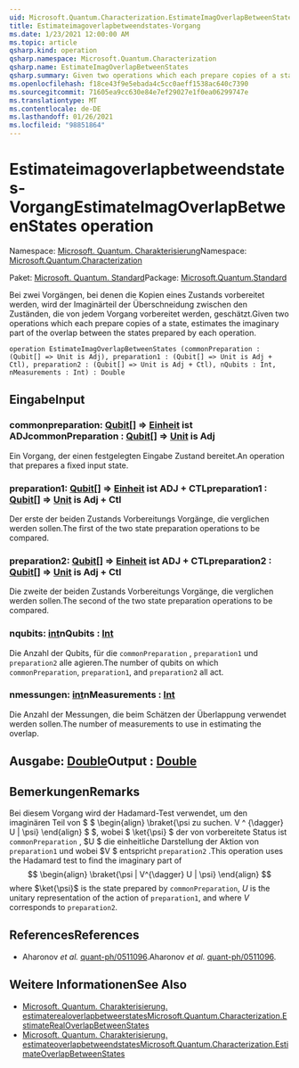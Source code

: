 ```yaml
---
uid: Microsoft.Quantum.Characterization.EstimateImagOverlapBetweenStates
title: Estimateimagoverlapbetweendstates-Vorgang
ms.date: 1/23/2021 12:00:00 AM
ms.topic: article
qsharp.kind: operation
qsharp.namespace: Microsoft.Quantum.Characterization
qsharp.name: EstimateImagOverlapBetweenStates
qsharp.summary: Given two operations which each prepare copies of a state, estimates the imaginary part of the overlap between the states prepared by each operation.
ms.openlocfilehash: f18ce43f9e5ebada4c5cc0aeff1538ac640c7390
ms.sourcegitcommit: 71605ea9cc630e84e7ef29027e1f0ea06299747e
ms.translationtype: MT
ms.contentlocale: de-DE
ms.lasthandoff: 01/26/2021
ms.locfileid: "98851864"
---
```

# <a name="estimateimagoverlapbetweenstates-operation"></a><span data-ttu-id="85395-102">Estimateimagoverlapbetweendstates-Vorgang</span><span class="sxs-lookup"><span data-stu-id="85395-102">EstimateImagOverlapBetweenStates operation</span></span>

<span data-ttu-id="85395-103">Namespace: [Microsoft. Quantum. Charakterisierung](xref:Microsoft.Quantum.Characterization)</span><span class="sxs-lookup"><span data-stu-id="85395-103">Namespace: [Microsoft.Quantum.Characterization](xref:Microsoft.Quantum.Characterization)</span></span>

<span data-ttu-id="85395-104">Paket: [Microsoft. Quantum. Standard](https://nuget.org/packages/Microsoft.Quantum.Standard)</span><span class="sxs-lookup"><span data-stu-id="85395-104">Package: [Microsoft.Quantum.Standard](https://nuget.org/packages/Microsoft.Quantum.Standard)</span></span>


<span data-ttu-id="85395-105">Bei zwei Vorgängen, bei denen die Kopien eines Zustands vorbereitet werden, wird der Imaginärteil der Überschneidung zwischen den Zuständen, die von jedem Vorgang vorbereitet werden, geschätzt.</span><span class="sxs-lookup"><span data-stu-id="85395-105">Given two operations which each prepare copies of a state, estimates the imaginary part of the overlap between the states prepared by each operation.</span></span>

```qsharp
operation EstimateImagOverlapBetweenStates (commonPreparation : (Qubit[] => Unit is Adj), preparation1 : (Qubit[] => Unit is Adj + Ctl), preparation2 : (Qubit[] => Unit is Adj + Ctl), nQubits : Int, nMeasurements : Int) : Double
```


## <a name="input"></a><span data-ttu-id="85395-106">Eingabe</span><span class="sxs-lookup"><span data-stu-id="85395-106">Input</span></span>

### <a name="commonpreparation--qubit--unit--is-adj"></a><span data-ttu-id="85395-107">commonpreparation: [Qubit](xref:microsoft.quantum.lang-ref.qubit)[] => [Einheit](xref:microsoft.quantum.lang-ref.unit)  ist ADJ</span><span class="sxs-lookup"><span data-stu-id="85395-107">commonPreparation : [Qubit](xref:microsoft.quantum.lang-ref.qubit)[] => [Unit](xref:microsoft.quantum.lang-ref.unit)  is Adj</span></span>

<span data-ttu-id="85395-108">Ein Vorgang, der einen festgelegten Eingabe Zustand bereitet.</span><span class="sxs-lookup"><span data-stu-id="85395-108">An operation that prepares a fixed input state.</span></span>


### <a name="preparation1--qubit--unit--is-adj--ctl"></a><span data-ttu-id="85395-109">preparation1: [Qubit](xref:microsoft.quantum.lang-ref.qubit)[] => [Einheit](xref:microsoft.quantum.lang-ref.unit)  ist ADJ + CTL</span><span class="sxs-lookup"><span data-stu-id="85395-109">preparation1 : [Qubit](xref:microsoft.quantum.lang-ref.qubit)[] => [Unit](xref:microsoft.quantum.lang-ref.unit)  is Adj + Ctl</span></span>

<span data-ttu-id="85395-110">Der erste der beiden Zustands Vorbereitungs Vorgänge, die verglichen werden sollen.</span><span class="sxs-lookup"><span data-stu-id="85395-110">The first of the two state preparation operations to be compared.</span></span>


### <a name="preparation2--qubit--unit--is-adj--ctl"></a><span data-ttu-id="85395-111">preparation2: [Qubit](xref:microsoft.quantum.lang-ref.qubit)[] => [Einheit](xref:microsoft.quantum.lang-ref.unit)  ist ADJ + CTL</span><span class="sxs-lookup"><span data-stu-id="85395-111">preparation2 : [Qubit](xref:microsoft.quantum.lang-ref.qubit)[] => [Unit](xref:microsoft.quantum.lang-ref.unit)  is Adj + Ctl</span></span>

<span data-ttu-id="85395-112">Die zweite der beiden Zustands Vorbereitungs Vorgänge, die verglichen werden sollen.</span><span class="sxs-lookup"><span data-stu-id="85395-112">The second of the two state preparation operations to be compared.</span></span>


### <a name="nqubits--int"></a><span data-ttu-id="85395-113">nqubits: [int](xref:microsoft.quantum.lang-ref.int)</span><span class="sxs-lookup"><span data-stu-id="85395-113">nQubits : [Int](xref:microsoft.quantum.lang-ref.int)</span></span>

<span data-ttu-id="85395-114">Die Anzahl der Qubits, für die `commonPreparation` , `preparation1` und `preparation2` alle agieren.</span><span class="sxs-lookup"><span data-stu-id="85395-114">The number of qubits on which `commonPreparation`, `preparation1`, and `preparation2` all act.</span></span>


### <a name="nmeasurements--int"></a><span data-ttu-id="85395-115">nmessungen: [int](xref:microsoft.quantum.lang-ref.int)</span><span class="sxs-lookup"><span data-stu-id="85395-115">nMeasurements : [Int](xref:microsoft.quantum.lang-ref.int)</span></span>

<span data-ttu-id="85395-116">Die Anzahl der Messungen, die beim Schätzen der Überlappung verwendet werden sollen.</span><span class="sxs-lookup"><span data-stu-id="85395-116">The number of measurements to use in estimating the overlap.</span></span>



## <a name="output--double"></a><span data-ttu-id="85395-117">Ausgabe: [Double](xref:microsoft.quantum.lang-ref.double)</span><span class="sxs-lookup"><span data-stu-id="85395-117">Output : [Double](xref:microsoft.quantum.lang-ref.double)</span></span>



## <a name="remarks"></a><span data-ttu-id="85395-118">Bemerkungen</span><span class="sxs-lookup"><span data-stu-id="85395-118">Remarks</span></span>

<span data-ttu-id="85395-119">Bei diesem Vorgang wird der Hadamard-Test verwendet, um den imaginären Teil von $ $ \begin{align} \braket{\psi zu suchen. V ^ {\dagger} U | \psi} \end{align} $ $, wobei $ \ket{\psi} $ der von vorbereitete Status ist `commonPreparation` , $U $ die einheitliche Darstellung der Aktion von `preparation1` und wobei $V $ entspricht `preparation2` .</span><span class="sxs-lookup"><span data-stu-id="85395-119">This operation uses the Hadamard test to find the imaginary part of $$ \begin{align} \braket{\psi | V^{\dagger} U | \psi} \end{align} $$ where $\ket{\psi}$ is the state prepared by `commonPreparation`, $U$ is the unitary representation of the action of `preparation1`, and where $V$ corresponds to `preparation2`.</span></span>

## <a name="references"></a><span data-ttu-id="85395-120">References</span><span class="sxs-lookup"><span data-stu-id="85395-120">References</span></span>

- <span data-ttu-id="85395-121">Aharonov *et al.* [quant-ph/0511096](https://arxiv.org/abs/quant-ph/0511096).</span><span class="sxs-lookup"><span data-stu-id="85395-121">Aharonov *et al.* [quant-ph/0511096](https://arxiv.org/abs/quant-ph/0511096).</span></span>

## <a name="see-also"></a><span data-ttu-id="85395-122">Weitere Informationen</span><span class="sxs-lookup"><span data-stu-id="85395-122">See Also</span></span>

- [<span data-ttu-id="85395-123">Microsoft. Quantum. Charakterisierung. estimaterealoverlapbetweerstates</span><span class="sxs-lookup"><span data-stu-id="85395-123">Microsoft.Quantum.Characterization.EstimateRealOverlapBetweenStates</span></span>](xref:Microsoft.Quantum.Characterization.EstimateRealOverlapBetweenStates)
- [<span data-ttu-id="85395-124">Microsoft. Quantum. Charakterisierung. estimateoverlapbetweendstates</span><span class="sxs-lookup"><span data-stu-id="85395-124">Microsoft.Quantum.Characterization.EstimateOverlapBetweenStates</span></span>](xref:Microsoft.Quantum.Characterization.EstimateOverlapBetweenStates)